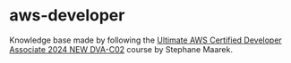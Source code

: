 # aws-developer

Knowledge base made by following the [Ultimate AWS Certified Developer Associate 2024 NEW DVA-C02](https://www.udemy.com/course/aws-certified-developer-associate-dva-c01) course by Stephane Maarek.
